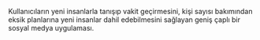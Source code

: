 Kullanıcıların yeni insanlarla tanışıp vakit geçirmesini, kişi sayısı bakımından eksik planlarına yeni insanlar dahil edebilmesini sağlayan geniş çaplı bir sosyal medya uygulaması.

